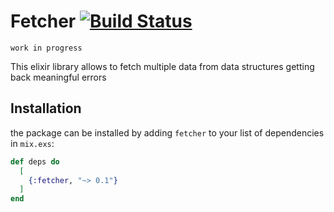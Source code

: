 # Fetcher [![Build Status](https://travis-ci.org/matteosister/fetcher.svg?branch=master)](https://travis-ci.org/matteosister/fetcher)

`work in progress`

This elixir library allows to fetch multiple data from data structures getting back meaningful errors

## Installation

the package can be installed by adding `fetcher` to your list of dependencies in `mix.exs`:

```elixir
def deps do
  [
    {:fetcher, "~> 0.1"}
  ]
end
```
